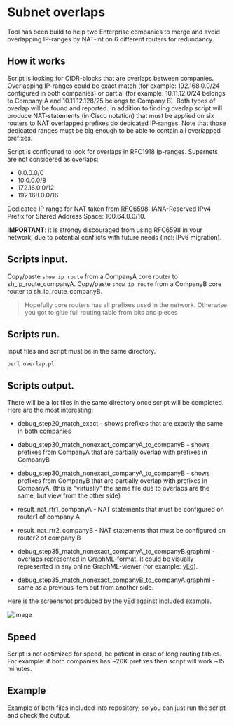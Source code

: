 # Subnet overlaps

Tool has been build to help two Enterprise companies to merge and avoid overlapping IP-ranges by NAT-int on 6 different routers for redundancy. 

## How it works

Script is looking for CIDR-blocks that are overlaps between companies. Overlapping IP-ranges could be exact match (for example: 192.168.0.0/24 configured in both companies) or partial (for example: 10.11.12.0/24 belongs to Company A and 10.11.12.128/25 belongs to Company B). Both types of overlap will be found and reported. In addition to finding overlap script will produce NAT-statements (in Cisco notation) that must be applied on six routers to NAT overlapped prefixes do dedicated IP-ranges. Note that those dedicated ranges must be big enough to be able to contain all overlapped prefixes. 

Script is configured to look for overlaps in RFC1918 Ip-ranges. Supernets are not considered as overlaps:
- 0.0.0.0/0
- 10.0.0.0/8
- 172.16.0.0/12
- 192.168.0.0/16

Dedicated IP range for NAT taken from [RFC6598](https://tools.ietf.org/html/rfc6598): IANA-Reserved IPv4 Prefix for Shared Address Space: 100.64.0.0/10. 

**IMPORTANT**: it is strongy discouraged from using RFC6598 in your network, due to potential conflicts with future needs (incl: IPv6 migration).

## Scripts input.
Copy/paste `show ip route` from a CompanyA core router to sh_ip_route_companyA. 
Copy/paste `show ip route` from a CompanyB core router to sh_ip_route_companyB. 

> Hopefully core routers has all prefixes used in the network. Otherwise you got to glue full routing table from bits and pieces

## Scripts run.

Input files and script must be in the same directory.

`perl overlap.pl`

## Scripts output.

There will be a lot files in the same directory once script will be completed. Here are the most interesting:
- debug_step20_match_exact - shows prefixes that are exactly the same in both companies
- debug_step30_match_nonexact_companyA_to_companyB - shows prefixes from CompanyA that are partially overlap with prefixes in CompanyB
- debug_step30_match_nonexact_companyA_to_companyB - shows prefixes from CompanyB that are partially overlap with prefixes in CompanyA. (this is "virtually" the same file due to overlaps are the same, but view from the other side)
- result_nat_rtr1_companyA - NAT statements that must be configured on router1 of company A
- result_nat_rtr2_companyB - NAT statements that must be configured on router2 of company B

- debug_step35_match_nonexact_companyA_to_companyB.graphml - overlaps represented in GraphML-format. It could be visually represented in any online GraphML-viewer (for example: [yEd](https://www.yworks.com/yed-live/)).
- debug_step35_match_nonexact_companyB_to_companyA.graphml - same as a previous item but from another side.

Here is the screenshot produced by the yEd against included example.

![image](https://user-images.githubusercontent.com/26530162/113604660-939cbd80-9613-11eb-9631-a88d515898e0.png)

## Speed

Script is not optimized for speed, be patient in case of long routing tables. For example: if both companies has ~20K prefixes then script will work ~15 minutes.


## Example

Example of both files included into repository, so you can just run the script and check the output.



